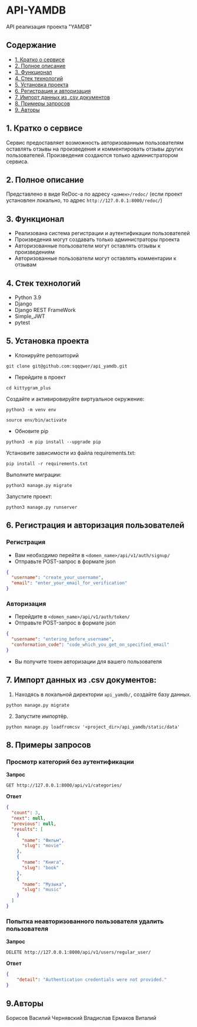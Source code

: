 # API-YAMDB
API реализация проекта "YAMDB"

## Содержание
- [1. Кратко о сервисе](#1-кратко-о-сервисе)
- [2. Полное описание](#2-полное-описание)
- [3. Функционал](#3-функционал)
- [4. Стек технологий](#4-стек-технологий)
- [5. Установка проекта](#5-установка-проекта)
- [6. Регистрация и авторизация](#6-регистрация-и-авторизация-пользователей)
- [7. Импорт данных из .csv документов](#7-импорт-данных-из-csv-документов)
- [8. Примеры запросов](#8-примеры-запросов)
- [9. Авторы](#)

## 1. Кратко о сервисе
Сервис предоставляет возможность авторизованным пользователям оставлять отзывы на произведения и комментировать отзывы других пользователей.
Произведения создаются только администратором сервиса.

## 2. Полное описание
Представлено в виде ReDoc-а по адресу `<домен>/redoc/`
(если проект установлен локально, то адрес `http://127.0.0.1:8000/redoc/`)

## 3. Функционал
- Реализована система регистрации и аутентификации пользователей
- Произведения могут создавать только администраторы проекта
- Авторизованные пользователи могут оставлять отзывы к произведениям
- Авторизованные пользователи могут оставлять комментарии к отзывам

## 4. Стек технологий
- Python 3.9
- Django
- Django REST FrameWork
- Simple_JWT
- pytest


## 5. Установка проекта
- Клонируйте репозиторий
```shell
git clone git@github.com:sqqqwer/api_yamdb.git
```
- Перейдите в проект
```
cd kittygram_plus
```
Cоздайте и активировируйте виртуальное окружение:
```
python3 -m venv env
```
```
source env/bin/activate
```
- Обновите pip
```
python3 -m pip install --upgrade pip
```
Установите зависимости из файла requirements.txt:
```
pip install -r requirements.txt
```

Выполните миграции:
```
python3 manage.py migrate
```

Запустите проект:
```
python3 manage.py runserver
```

## 6. Регистрация и авторизация пользователей
### Регистрация
- Вам необходимо перейти в `<domen_name>/api/v1/auth/signup/`
- Отправьте POST-запрос в формате json
```json
{
  "username": "create_your_username",
  "email": "enter_your_email_for_verification"
}
```
### Авторизация
- Перейдите в `<domen_name>/api/v1/auth/token/`
- Отправьте POST-запрос в формате json
```json
{
  "username": "entering_before_username",
  "conformation_code": "code_which_you_get_on_specified_email"
}
```
- Вы получите токен авторизации для вашего пользователя

## 7. Импорт данных из .csv документов:
1. Находясь в локальной директории `api_yamdb/`, создайте базу данных.
```shell
python manage.py migrate
```
2. Запустите импортёр.
```shell
python manage.py loadfromcsv '<project_dir>/api_yamdb/static/data'
```

## 8. Примеры запросов

### Просмотр категорий без аутентификации
**Запрос**
```commandline
GET http://127.0.0.1:8000/api/v1/categories/
```
**Ответ**
```json
{
  "count": 3, 
  "next": null,
  "previous": null,
  "results": [
    {
      "name": "Фильм",
      "slug": "movie"
    },
    {
      "name": "Книга",
      "slug": "book"
    },
    {
      "name": "Музыка",
      "slug": "music"
    }
  ]
}
```
### Попытка неавторизованного пользователя удалить пользователя
**Запрос**
```commandline
DELETE http://127.0.0.1:8000/api/v1/users/regular_user/
```
**Ответ**
```json
{
    "detail": "Authentication credentials were not provided."
}
```

## 9.Авторы
Борисов Василий
Чернявский Владислав
Ермаков Виталий
